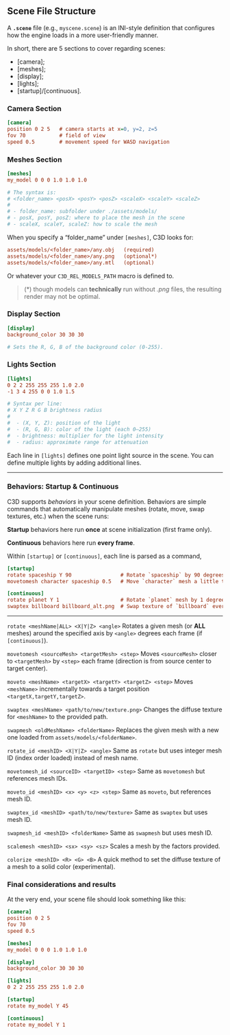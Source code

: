 ## Scene File Structure

A **`.scene`** file (e.g., `myscene.scene`) is an INI-style definition that configures how the engine loads in a more user-friendly manner.

In short, there are 5 sections to cover regarding scenes:

- [camera];
- [meshes];
- [display];
- [lights];
- [startup]/[continuous].

### Camera Section

```ini
[camera]
position 0 2 5   # camera starts at x=0, y=2, z=5
fov 70           # field of view
speed 0.5        # movement speed for WASD navigation
```

### Meshes Section

```ini
[meshes]
my_model 0 0 0 1.0 1.0 1.0

# The syntax is:
# <folder_name> <posX> <posY> <posZ> <scaleX> <scaleY> <scaleZ>
#
# - folder_name: subfolder under ./assets/models/
# - posX, posY, posZ: where to place the mesh in the scene
# - scaleX, scaleY, scaleZ: how to scale the mesh
```

When you specify a “folder_name” under `[meshes]`, C3D looks for:
```ini
assets/models/<folder_name>/any.obj   (required)
assets/models/<folder_name>/any.png   (optional*)
assets/models/<folder_name>/any.mtl   (optional)
```
Or whatever your `C3D_REL_MODELS_PATH` macro is defined to.

> (*) though models can **technically** run without *.png* files, the resulting render may not be optimal.

### Display Section

```ini
[display]
background_color 30 30 30

# Sets the R, G, B of the background color (0-255).
```

### Lights Section

```ini
[lights]
0 2 2 255 255 255 1.0 2.0
-1 3 4 255 0 0 1.0 1.5

# Syntax per line:
# X Y Z R G B brightness radius
#
#  - (X, Y, Z): position of the light
#  - (R, G, B): color of the light (each 0–255)
#  - brightness: multiplier for the light intensity
#  - radius: approximate range for attenuation
```

Each line in `[lights]` defines one point light source in the scene. You can define multiple lights by adding additional lines.

---

### Behaviors: Startup & Continuous

C3D supports *behaviors* in your scene definition. Behaviors are simple commands that automatically manipulate meshes (rotate, move, swap textures, etc.) when the scene runs:

**Startup** behaviors here run **once** at scene initialization (first frame only).

**Continuous** behaviors here run **every frame**. 

Within `[startup]` or `[continuous]`, each line is parsed as a command,

```ini
[startup]
rotate spaceship Y 90                # Rotate `spaceship` by 90 degrees around Y **once** at the start
movetomesh character spaceship 0.5   # Move `character` mesh a little toward `spaceship` center

[continuous]
rotate planet Y 1                    # Rotate `planet` mesh by 1 degree around Y **each frame** (creates spinning).
swaptex billboard billboard_alt.png  # Swap texture of `billboard` every frame (this is just an example—really you might want to do it only once or conditionally).
```

---

`rotate <meshName|ALL> <X|Y|Z> <angle>`  Rotates a given mesh (or **ALL** meshes) around the specified axis by `<angle>` degrees each frame (if `[continuous]`).

`movetomesh <sourceMesh> <targetMesh> <step>`  Moves `<sourceMesh>` closer to `<targetMesh>` by `<step>` each frame (direction is from source center to target center).

`moveto <meshName> <targetX> <targetY> <targetZ> <step>`  Moves `<meshName>` incrementally towards a target position `<targetX,targetY,targetZ>`.

`swaptex <meshName> <path/to/new/texture.png>`  Changes the diffuse texture for `<meshName>` to the provided path. 

`swapmesh <oldMeshName> <folderName>`  Replaces the given mesh with a new one loaded from `assets/models/<folderName>`.

`rotate_id <meshID> <X|Y|Z> <angle>`  Same as `rotate` but uses integer mesh ID (index order loaded) instead of mesh name.

`movetomesh_id <sourceID> <targetID> <step>`   Same as `movetomesh` but references mesh IDs.

`moveto_id <meshID> <x> <y> <z> <step>`  Same as `moveto`, but references mesh ID.

`swaptex_id <meshID> <path/to/new/texture>` Same as `swaptex` but uses mesh ID.

`swapmesh_id <meshID> <folderName>`  Same as `swapmesh` but uses mesh ID.

`scalemesh <meshID> <sx> <sy> <sz>`  Scales a mesh by the factors provided.

`colorize <meshID> <R> <G> <B>`  A quick method to set the diffuse texture of a mesh to a solid color (experimental).

### Final considerations and results

At the very end, your scene file should look something like this:

```ini
[camera]
position 0 2 5
fov 70
speed 0.5

[meshes]
my_model 0 0 0 1.0 1.0 1.0

[display]
background_color 30 30 30

[lights]
0 2 2 255 255 255 1.0 2.0

[startup]
rotate my_model Y 45

[continuous]
rotate my_model Y 1
```
